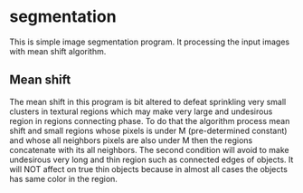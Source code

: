 # segmentation

This is simple image segmentation program.
It processing the input images with mean shift algorithm.


## Mean shift

The mean shift in this program is bit altered to defeat sprinkling very small clusters in textural regions which may make very large and undesirous region in regions connecting phase.
To do that the algorithm process mean shift and small regions whose pixels is under M (pre-determined constant) and whose all neighbors pixels are also under M then the regions concatenate with its all neighbors.
The second condition will avoid to make undesirous very long and thin region such as connected edges of objects.
It will NOT affect on true thin objects because in almost all cases the objects has same color in the region.

